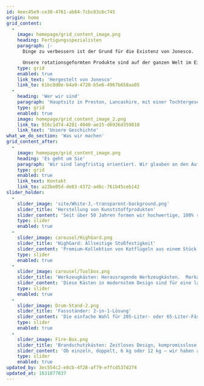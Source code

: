 ```yaml
---
id: 4eec45e9-ce30-4761-ab84-7cbc83c6c745
origin: home
grid_content:
  -
    image: homepage/grid_content_image.png
    heading: Fertigungsspezialisten
    paragraph: |-
      Dinge zu verbessern ist der Grund für die Existenz von Jonesco.  Deshalb liefern wir Ihnen die Produkte, die Sie brauchen, wann und wo immer Sie sie brauchen.  Intelligenter arbeiten –  nicht härter.

      Unsere rotationsgeformten Produkte sind auf der ganzen Welt im Einsatz, und unser kompromissloses Engagement für Qualität bedeutet, dass sie für ein langes Leben gemacht sind.
    type: grid
    enabled: true
    link_text: 'Hergestelt von Jonesco'
    link_to: 61bc8d0e-b4a9-4720-b5e6-4967b658aa05
  -
    heading: 'Wer wir sind'
    paragraph: 'Hauptsitz in Preston, Lancashire, mit einer Tochtergesellschaft in Seclin, Frankreich.  Unser Vertriebsnetz erstreckt sich über 60 Länder und alle Kontinente. Wir agieren absolut global, ohne dabei unseren familiären Touch aufzugeben.'
    type: grid
    enabled: true
    image: homepage/grid_content_image_2.png
    link_to: 916c1d74-4281-4040-ae15-d6926d359810
    link_text: 'Unsere Geschichte'
what_we_do_section: 'Was wir machen'
grid_content_after:
  -
    image: homepage/grid_content_image.png
    heading: 'Es geht um Sie'
    paragraph: 'Wir sind langfristig orientiert. Wir glauben an den Aufbau von Partnerschaften mit unseren Kunden und arbeiten mit OEMs und Händlern zusammen, die die gleiche Einstellung haben. Wenn das nach Ihnen klingt, nehmen Sie Kontakt auf und werden Sie Teil der Jonesco-Familie.'
    type: grid
    enabled: true
    link_text: Kontakt
    link_to: a22be05d-de83-4372-ad6c-761b45ceb142
slider_holder:
  -
    slider_image: 'site/White-J,-transparent-background.png'
    slider_title: 'Herstellung von Kunststoffprodukten'
    slider_content: 'Seit über 50 Jahren formen wir hochwertige, 100% recycelbare Produkte'
    type: slider
    enabled: true
  -
    slider_image: carousel/HighGard.png
    slider_title: 'HighGard: Allseitige Stoßfestigkeit'
    slider_content: 'Premium-Kollektion von Kotflügeln aus einem Stück mit strukturierter Oberfläche und einer silbernen Markierungslinie'
    type: slider
    enabled: true
  -
    slider_image: carousel/Toolbox.png
    slider_title: 'Werkzeugkästen: Herausragende Werkzeugkästen.  Markante Logos.'
    slider_content: 'Diese Kästen in modernstem Design sind für eine lange Lebensdauer konzipiert'
    type: slider
    enabled: true
  -
    slider_image: Drum-Stand-2.png
    slider_title: 'Fassständer: 2-in-1-Lösung'
    slider_content: 'Die einfache Wahl für 205-Liter- oder 65-Liter-Fässer'
    type: slider
    enabled: true
  -
    slider_image: Fire-Box.png
    slider_title: 'Brandschutzkästen: Zeitloses Design, kompromisslose Qualität'
    slider_content: 'Ob einzeln, doppelt, 6 kg oder 12 kg – wir haben alles für Sie'
    type: slider
    enabled: true
updated_by: 3ec554c2-e8cb-4f28-af79-effcd537d274
updated_at: 1631877837
---
```

